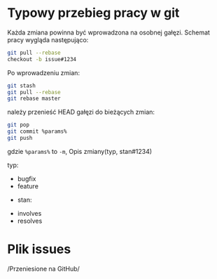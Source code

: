 # Typowy przebieg pracy w git
Każda zmiana powinna być wprowadzona na osobnej gałęzi. Schemat pracy wygląda następująco:

```sh
git pull --rebase
checkout -b issue#1234
```

Po wprowadzeniu zmian:
```sh
git stash
git pull --rebase
git rebase master
```
należy przenieść HEAD gałęzi do bieżących zmian:

```sh
git pop
git commit %params%
git push
```

gdzie `%params%` to `-m`, Opis zmiany(typ, stan#1234)

typ:
 - bugfix
 - feature

* stan:
 - involves
 - resolves

# Plik issues

/Przeniesione na GitHub/